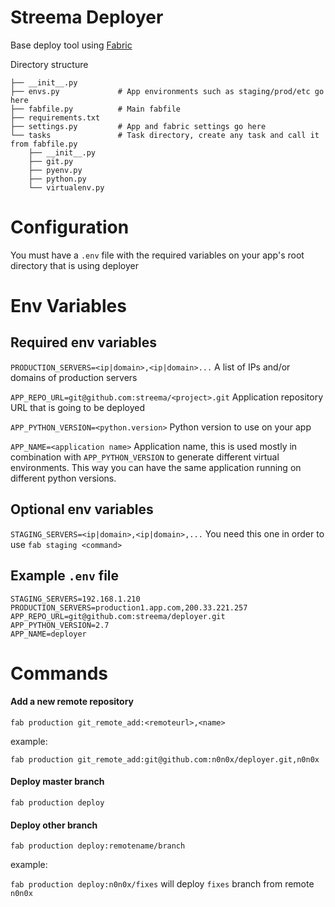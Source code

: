 # Streema Deployer

Base deploy tool using [Fabric](http://www.fabfile.org/)

Directory structure
```
├── __init__.py
├── envs.py             # App environments such as staging/prod/etc go here
├── fabfile.py          # Main fabfile
├── requirements.txt 
├── settings.py         # App and fabric settings go here
└── tasks               # Task directory, create any task and call it from fabfile.py
    ├── __init__.py
    ├── git.py
    ├── pyenv.py
    ├── python.py
    └── virtualenv.py
```

# Configuration

You must have a `.env` file with the required variables on your app's root directory that is using deployer

# Env Variables 
## Required env variables
`PRODUCTION_SERVERS=<ip|domain>,<ip|domain>...`
   A list of IPs and/or domains of production servers

`APP_REPO_URL=git@github.com:streema/<project>.git`
   Application repository URL that is going to be deployed

`APP_PYTHON_VERSION=<python.version>`
   Python version to use on your app

`APP_NAME=<application name>`
   Application name, this is used mostly in combination with `APP_PYTHON_VERSION` to generate different virtual environments. This way you can have the same application running on different python versions.

## Optional env variables
`STAGING_SERVERS=<ip|domain>,<ip|domain>,...`
   You need this one in order to use `fab staging <command>`

## Example `.env` file
```
STAGING_SERVERS=192.168.1.210
PRODUCTION_SERVERS=production1.app.com,200.33.221.257
APP_REPO_URL=git@github.com:streema/deployer.git
APP_PYTHON_VERSION=2.7
APP_NAME=deployer
```

# Commands

#### Add a new remote repository

`fab production git_remote_add:<remoteurl>,<name>`

example:

`fab production git_remote_add:git@github.com:n0n0x/deployer.git,n0n0x`

#### Deploy master branch
`fab production deploy`

#### Deploy other branch

`fab production deploy:remotename/branch`

example:

`fab production deploy:n0n0x/fixes` will deploy `fixes` branch from remote `n0n0x`

